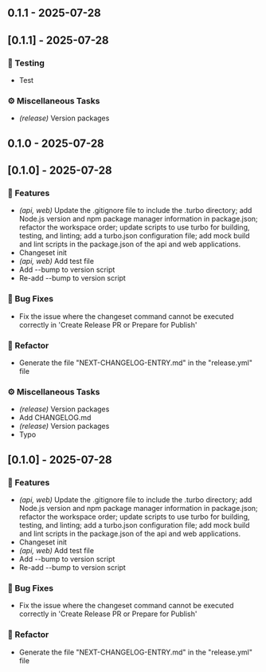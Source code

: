 ## 0.1.1 - 2025-07-28
## [0.1.1] - 2025-07-28

### 🧪 Testing

- Test

### ⚙️ Miscellaneous Tasks

- *(release)* Version packages
## 0.1.0 - 2025-07-28
## [0.1.0] - 2025-07-28

### 🚀 Features

- *(api, web)* Update the .gitignore file to include the .turbo directory; add Node.js version and npm package manager information in package.json; refactor the workspace order; update scripts to use turbo for building, testing, and linting; add a turbo.json configuration file; add mock build and lint scripts in the package.json of the api and web applications.
- Changeset init
- *(api, web)* Add test file
- Add --bump to version script
- Re-add --bump to version script

### 🐛 Bug Fixes

- Fix the issue where the changeset command cannot be executed correctly in 'Create Release PR or Prepare for Publish'

### 🚜 Refactor

- Generate the file "NEXT-CHANGELOG-ENTRY.md" in the "release.yml" file

### ⚙️ Miscellaneous Tasks

- *(release)* Version packages
- Add CHANGELOG.md
- *(release)* Version packages
- Typo
## [0.1.0] - 2025-07-28

### 🚀 Features

- *(api, web)* Update the .gitignore file to include the .turbo directory; add Node.js version and npm package manager information in package.json; refactor the workspace order; update scripts to use turbo for building, testing, and linting; add a turbo.json configuration file; add mock build and lint scripts in the package.json of the api and web applications.
- Changeset init
- *(api, web)* Add test file
- Add --bump to version script
- Re-add --bump to version script

### 🐛 Bug Fixes

- Fix the issue where the changeset command cannot be executed correctly in 'Create Release PR or Prepare for Publish'

### 🚜 Refactor

- Generate the file "NEXT-CHANGELOG-ENTRY.md" in the "release.yml" file
